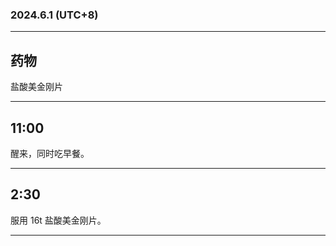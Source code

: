 ### 2024.6.1 (UTC+8)

---

## 药物

盐酸美金刚片

---

## 11:00

醒来，同时吃早餐。

---

## 2:30

服用 16t 盐酸美金刚片。

---